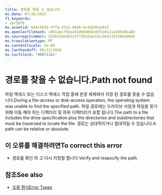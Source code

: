 ```yaml
---
title: 경로를 찾을 수 없습니다.
ms.date: 07/20/2015
f1_keywords:
- vbrID76
ms.assetid: 644c45d5-4ffa-47e2-96db-6c4d2d5ae815
ms.openlocfilehash: c0d1abc795e245d9b9682e07b34111a38010ea8b
ms.sourcegitcommit: d2db216e46323f73b32ae312c9e4135258e5d68e
ms.translationtype: MT
ms.contentlocale: ko-KR
ms.lasthandoff: 09/22/2020
ms.locfileid: "90871181"
---
```

# <a name="path-not-found"></a><span data-ttu-id="38028-102">경로를 찾을 수 없습니다.</span><span class="sxs-lookup"><span data-stu-id="38028-102">Path not found</span></span>

<span data-ttu-id="38028-103">파일 액세스 또는 디스크 액세스 작업 중에 운영 체제에서 지정 된 경로를 찾을 수 없습니다.</span><span class="sxs-lookup"><span data-stu-id="38028-103">During a file-access or disk-access operation, the operating system was unable to find the specified path.</span></span> <span data-ttu-id="38028-104">파일 경로에는 드라이브 사양과 파일을 찾기 위해 이동 해야 하는 디렉터리 및 하위 디렉터리가 포함 됩니다.</span><span class="sxs-lookup"><span data-stu-id="38028-104">The path to a file includes the drive specification plus the directories and subdirectories that must be traversed to locate the file.</span></span> <span data-ttu-id="38028-105">경로는 상대적이거나 절대적일 수 있습니다.</span><span class="sxs-lookup"><span data-stu-id="38028-105">A path can be relative or absolute.</span></span>  
  
## <a name="to-correct-this-error"></a><span data-ttu-id="38028-106">이 오류를 해결하려면</span><span class="sxs-lookup"><span data-stu-id="38028-106">To correct this error</span></span>  
  
- <span data-ttu-id="38028-107">경로를 확인 하 고 다시 지정할 합니다.</span><span class="sxs-lookup"><span data-stu-id="38028-107">Verify and respecify the path.</span></span>  
  
## <a name="see-also"></a><span data-ttu-id="38028-108">참조</span><span class="sxs-lookup"><span data-stu-id="38028-108">See also</span></span>

- [<span data-ttu-id="38028-109">오류 형식</span><span class="sxs-lookup"><span data-stu-id="38028-109">Error Types</span></span>](../../programming-guide/language-features/error-types.md)
